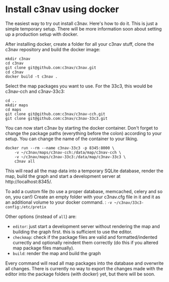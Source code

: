# Install c3nav using docker

The easiest way to try out install c3nav. Here's how to do it. This is just a simple temporary setup. There will be more information soon about setting up a production setup with docker.

After installing docker, create a folder for all your c3nav stuff, clone the c3nav repository and build the docker image:

```
mkdir c3nav
cd c3nav
git clone git@github.com:c3nav/c3nav.git
cd c3nav
docker build -t c3nav .
```

Select the map packages you want to use. For the 33c3, this would be c3nav-cch and c3nav-33c3:

```
cd ..
mkdir maps
cd maps
git clone git@github.com:c3nav/c3nav-cch.git
git clone git@github.com:c3nav/c3nav-33c3.git
```

You can now start c3nav by starting the docker container. Don't forget to change the package paths (everything before the colon) according to your setup. You can change the name of the container to your liking.

```
docker run --rm --name c3nav-33c3 -p 8345:8000 \
    -v ~/c3nav/maps/c3nav-cch:/data/map/c3nav-cch \
    -v ~/c3nav/maps/c3nav-33c3:/data/map/c3nav-33c3 \
    c3nav all
```

This will read all the map data into a temporary SQLite database, render the map, build the graph and start a development server at http://localhost:8345/.

To add a custom file (to use a proper database, memcached, celery and so on, you can!) Create an empty folder with your c3nav.cfg file in it and it as an additional volume to your docker command. : `-v ~/c3nav/33c3-config:/etc/pretix`

Other options (instead of `all`) are:

- `editor`: just start a development server without rendering the map and building the graph first. this is sufficient to use the editor.
- `checkmap`: check if the package files are valid and formatted/indented currectly and optionally reindent them correctly (do this if you altered map package files manually).
- `build`: render the map and build the graph

Every command will read all map packages into the database and overwrite all changes. There is currently no way to export the changes made with the editor into the package folders (with docker) yet, but there will be soon. 

